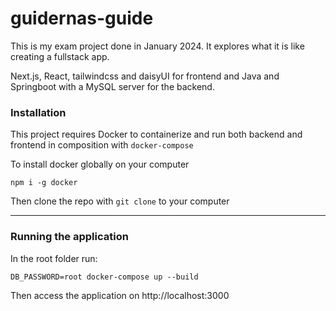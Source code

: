# guidernas-guide

This is my exam project done in January 2024. It explores what it is
like creating a fullstack app.

Next.js, React, tailwindcss and daisyUI for frontend and Java and
Springboot with a MySQL server for the backend. 



### Installation

This project requires Docker to containerize and run both 
backend and frontend in composition with `docker-compose`

To install docker globally on your computer

```
npm i -g docker
```

Then clone the repo with `git clone` to your computer 

---

### Running the application

In the root folder run: 

`DB_PASSWORD=root docker-compose up --build` 

Then access the application on http://localhost:3000
